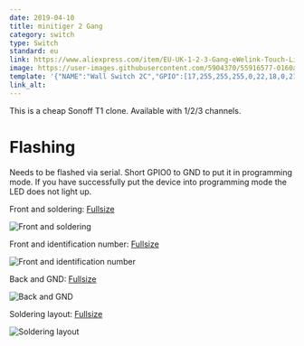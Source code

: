 ```yaml
---
date: 2019-04-10
title: minitiger 2 Gang
category: switch
type: Switch
standard: eu
link: https://www.aliexpress.com/item/EU-UK-1-2-3-Gang-eWelink-Touch-Light-Smart-Switch-WiFi-Wall-Switch-With-Alexa/32916836771.html
image: https://user-images.githubusercontent.com/5904370/55916577-0160ab00-5bed-11e9-8e9b-c20bf489af07.png
template: '{"NAME":"Wall Switch 2C","GPIO":[17,255,255,255,0,22,18,0,21,56,0,0,0],"FLAG":0,"BASE":28}' 
link_alt: 
---
```

This is a cheap Sonoff T1 clone. Available with 1/2/3 channels.

# Flashing
Needs to be flashed via serial. 
Short GPIO0 to GND to put it in programming mode. 
If you have successfully put the device into programming mode the LED does not light up.

Front and soldering: [Fullsize](https://ibb.co/fGxR0CJ)

![Front and soldering](https://camo.githubusercontent.com/ff406476fc4c6c31822741801b8c5b86137c4f66/68747470733a2f2f692e6962622e636f2f6647785230434a2f494d472d32303139303431302d3135333933392e6a7067)

Front and identification number: [Fullsize](https://camo.githubusercontent.com/ecf1d251a6975a62c84c47ed2c61322c7428ba70/68747470733a2f2f692e6962622e636f2f46735654447a352f494d472d32303139303431302d3137333932322e6a7067)

![Front and identification number](https://i.ibb.co/FsVTDz5/IMG-20190410-173922.jpg)

Back and GND: [Fullsize](https://ibb.co/6wmcNyx)

![Back and GND](https://camo.githubusercontent.com/26afe2a5c5b3409958bf3281926092c88d959969/68747470733a2f2f692e6962622e636f2f36776d634e79782f494d472d32303139303431302d3135333935332e6a7067)

Soldering layout: [Fullsize](https://ibb.co/ZLt9WG1)

![Soldering layout](https://camo.githubusercontent.com/ab096b78e59490d1fa8c0c81a42a04d1bc47b2dd/68747470733a2f2f692e6962622e636f2f5a4c74395747312f494d472d32303139303431302d3137333934322e6a7067)



